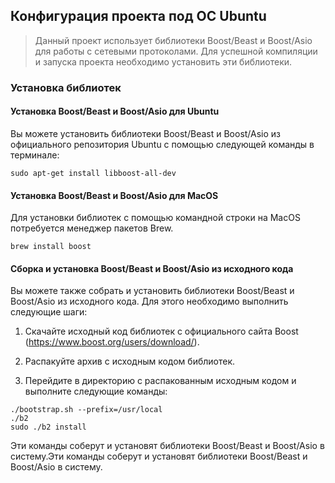 ## Конфигурация проекта под ОС Ubuntu
> Данный проект использует библиотеки Boost/Beast и Boost/Asio для работы с сетевыми протоколами. Для успешной компиляции и запуска проекта необходимо установить эти библиотеки.

### Установка библиотек
#### Установка Boost/Beast и Boost/Asio для Ubuntu
Вы можете установить библиотеки Boost/Beast и Boost/Asio из официального репозитория Ubuntu с помощью следующей команды в терминале:
```shell
sudo apt-get install libboost-all-dev
```

#### Установка Boost/Beast и Boost/Asio для MacOS
Для установки библиотек с помощью командной строки на MacOS потребуется менеджер пакетов Brew.
```shell
brew install boost
```

#### Сборка и установка Boost/Beast и Boost/Asio из исходного кода
Вы можете также собрать и установить библиотеки Boost/Beast и Boost/Asio из исходного кода. Для этого необходимо выполнить следующие шаги:

1. Скачайте исходный код библиотек с официального сайта Boost (https://www.boost.org/users/download/).

2. Распакуйте архив с исходным кодом библиотек.

3. Перейдите в директорию с распакованным исходным кодом и выполните следующие команды:
```
./bootstrap.sh --prefix=/usr/local
./b2
sudo ./b2 install
```
Эти команды соберут и установят библиотеки Boost/Beast и Boost/Asio в систему.Эти команды соберут и установят библиотеки Boost/Beast и Boost/Asio в систему.